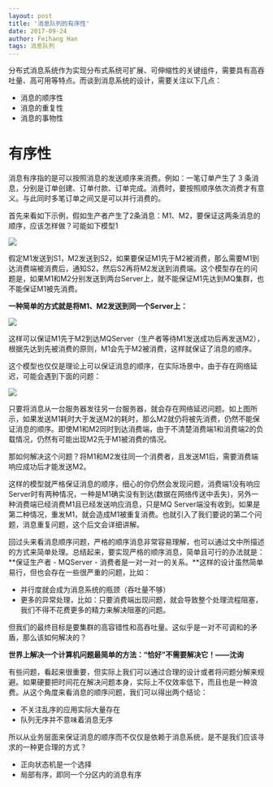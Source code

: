 ```yaml
---
layout: post
title: '消息队列的有序性'
date: 2017-09-24
author: Feihang Han
tags: 消息队列
---
```


分布式消息系统作为实现分布式系统可扩展、可伸缩性的关键组件，需要具有高吞吐量、高可用等特点。而谈到消息系统的设计，需要关注以下几点：

* 消息的顺序性
* 消息的重复性
* 消息的事物性

# 有序性

消息有序指的是可以按照消息的发送顺序来消费。例如：一笔订单产生了 3 条消息，分别是订单创建、订单付款、订单完成。消费时，要按照顺序依次消费才有意义。与此同时多笔订单之间又是可以并行消费的。

首先来看如下示例，假如生产者产生了2条消息：M1、M2，要保证这两条消息的顺序，应该怎样做？可能如下模型1

![](http://dbaplus.cn/uploadfile/2017/0321/20170321102002123.jpg)

假定M1发送到S1，M2发送到S2，如果要保证M1先于M2被消费，那么需要M1到达消费端被消费后，通知S2，然后S2再将M2发送到消费端。这个模型存在的问题是，如果M1和M2分别发送到两台Server上，就不能保证M1先达到MQ集群，也不能保证M1被先消费。

**一种简单的方式就是将M1、M2发送到同一个Server上：**

![](http://dbaplus.cn/uploadfile/2017/0321/20170321102015363.jpg)

这样可以保证M1先于M2到达MQServer（生产者等待M1发送成功后再发送M2），根据先达到先被消费的原则，M1会先于M2被消费，这样就保证了消息的顺序。

这个模型也仅仅是理论上可以保证消息的顺序，在实际场景中，由于存在网络延迟，可能会遇到下面的问题：

![](http://dbaplus.cn/uploadfile/2017/0321/20170321102024554.jpg)

只要将消息从一台服务器发往另一台服务器，就会存在网络延迟问题。如上图所示，如果发送M1耗时大于发送M2的耗时，那么M2就仍将被先消费，仍然不能保证消息的顺序。即使M1和M2同时到达消费端，由于不清楚消费端1和消费端2的负载情况，仍然有可能出现M2先于M1被消费的情况。

那如何解决这个问题？将M1和M2发往同一个消费者，且发送M1后，需要消费端响应成功后才能发送M2。

这样的模型就严格保证消息的顺序，细心的你仍然会发现问题，消费端1没有响应Server时有两种情况，一种是M1确实没有到达\(数据在网络传送中丢失\)，另外一种消费端已经消费M1且已经发送响应消息，只是MQ Server端没有收到。如果是第二种情况，重发M1，就会造成M1被重复消费。也就引入了我们要说的第二个问题，消息重复问题，这个后文会详细讲解。

回过头来看消息顺序问题，严格的顺序消息非常容易理解，也可以通过文中所描述的方式来简单处理。总结起来，要实现严格的顺序消息，简单且可行的办法就是：**保证生产者 - MQServer - 消费者是一对一对一的关系。**这样的设计虽然简单易行，但也会存在一些很严重的问题，比如：

* 并行度就会成为消息系统的瓶颈（吞吐量不够）
* 更多的异常处理，比如：只要消费端出现问题，就会导致整个处理流程阻塞，我们不得不花费更多的精力来解决阻塞的问题。

但我们的最终目标是要集群的高容错性和高吞吐量。这似乎是一对不可调和的矛盾，那么该如何解决的？

**世界上解决一个计算机问题最简单的方法：“恰好”不需要解决它！——沈询**

有些问题，看起来很重要，但实际上我们可以通过合理的设计或者将问题分解来规避。如果硬要把时间花在解决问题本身，实际上不仅效率低下，而且也是一种浪费。从这个角度来看消息的顺序问题，我们可以得出两个结论：

* 不关注乱序的应用实际大量存在
* 队列无序并不意味着消息无序

所以从业务层面来保证消息的顺序而不仅仅是依赖于消息系统，是不是我们应该寻求的一种更合理的方式？

* 正向状态机是一个选择
* 局部有序，即同一个分区内的消息有序



